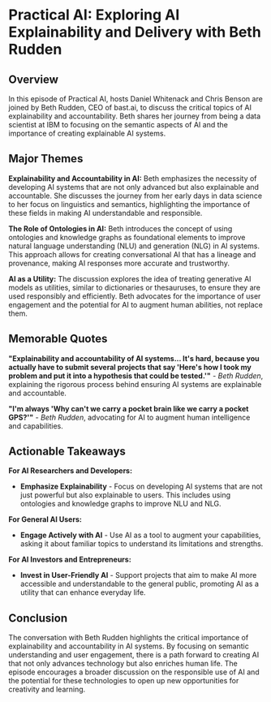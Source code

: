 # Practical AI: Exploring AI Explainability and Delivery with Beth Rudden

## Overview

In this episode of Practical AI, hosts Daniel Whitenack and Chris Benson are joined by Beth Rudden, CEO of bast.ai, to discuss the critical topics of AI explainability and accountability. Beth shares her journey from being a data scientist at IBM to focusing on the semantic aspects of AI and the importance of creating explainable AI systems.

## Major Themes

**Explainability and Accountability in AI:**
Beth emphasizes the necessity of developing AI systems that are not only advanced but also explainable and accountable. She discusses the journey from her early days in data science to her focus on linguistics and semantics, highlighting the importance of these fields in making AI understandable and responsible.

**The Role of Ontologies in AI:**
Beth introduces the concept of using ontologies and knowledge graphs as foundational elements to improve natural language understanding (NLU) and generation (NLG) in AI systems. This approach allows for creating conversational AI that has a lineage and provenance, making AI responses more accurate and trustworthy.

**AI as a Utility:**
The discussion explores the idea of treating generative AI models as utilities, similar to dictionaries or thesauruses, to ensure they are used responsibly and efficiently. Beth advocates for the importance of user engagement and the potential for AI to augment human abilities, not replace them.

## Memorable Quotes

**"Explainability and accountability of AI systems... It's hard, because you actually have to submit several projects that say 'Here's how I took my problem and put it into a hypothesis that could be tested.'"** - *Beth Rudden*, explaining the rigorous process behind ensuring AI systems are explainable and accountable.

**"I'm always 'Why can't we carry a pocket brain like we carry a pocket GPS?'"** - *Beth Rudden*, advocating for AI to augment human intelligence and capabilities.

## Actionable Takeaways

**For AI Researchers and Developers:**
- **Emphasize Explainability** - Focus on developing AI systems that are not just powerful but also explainable to users. This includes using ontologies and knowledge graphs to improve NLU and NLG.
  
**For General AI Users:**
- **Engage Actively with AI** - Use AI as a tool to augment your capabilities, asking it about familiar topics to understand its limitations and strengths.

**For AI Investors and Entrepreneurs:**
- **Invest in User-Friendly AI** - Support projects that aim to make AI more accessible and understandable to the general public, promoting AI as a utility that can enhance everyday life.

## Conclusion

The conversation with Beth Rudden highlights the critical importance of explainability and accountability in AI systems. By focusing on semantic understanding and user engagement, there is a path forward to creating AI that not only advances technology but also enriches human life. The episode encourages a broader discussion on the responsible use of AI and the potential for these technologies to open up new opportunities for creativity and learning.
